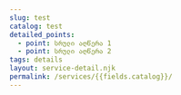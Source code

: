 ```yaml
---
slug: test
catalog: test
detailed_points:
  - point: სრული აღწერა 1
  - point: სრული აღწერა 2
tags: details
layout: service-detail.njk
permalink: /services/{{fields.catalog}}/
---
```

